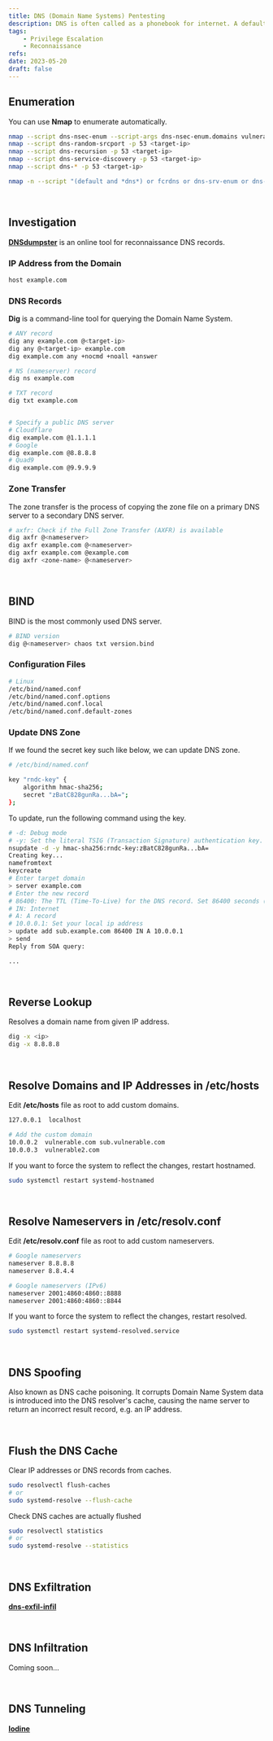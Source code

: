 ```yaml
---
title: DNS (Domain Name Systems) Pentesting
description: DNS is often called as a phonebook for internet. A default port is 53.
tags:
    - Privilege Escalation
    - Reconnaissance
refs:
date: 2023-05-20
draft: false
---
```


## Enumeration

You can use **Nmap** to enumerate automatically.

```sh
nmap --script dns-nsec-enum --script-args dns-nsec-enum.domains vulnerable.com -p 53 <target-ip>
nmap --script dns-random-srcport -p 53 <target-ip>
nmap --script dns-recursion -p 53 <target-ip>
nmap --script dns-service-discovery -p 53 <target-ip>
nmap --script dns-* -p 53 <target-ip>

nmap -n --script "(default and *dns*) or fcrdns or dns-srv-enum or dns-random-txid or dns-random-srcport" <target-ip>
```

<br />

## Investigation

**[DNSdumpster](https://dnsdumpster.com/)** is an online tool for reconnaissance DNS records.

### IP Address from the Domain

```sh
host example.com
```

### DNS Records

**Dig** is a command-line tool for querying the Domain Name System.

```sh
# ANY record
dig any example.com @<target-ip>
dig any @<target-ip> example.com
dig example.com any +nocmd +noall +answer

# NS (nameserver) record
dig ns example.com

# TXT record
dig txt example.com


# Specify a public DNS server
# Cloudflare
dig example.com @1.1.1.1
# Google
dig example.com @8.8.8.8
# Quad9
dig example.com @9.9.9.9
```

### Zone Transfer

The zone transfer is the process of copying the zone file on a primary DNS server to a secondary DNS server.

```sh
# axfr: Check if the Full Zone Transfer (AXFR) is available
dig axfr @<nameserver>
dig axfr example.com @<nameserver>
dig axfr example.com @example.com
dig axfr <zone-name> @<nameserver>
```

<br />

## BIND

BIND is the most commonly used DNS server.

```bash
# BIND version
dig @<nameserver> chaos txt version.bind
```

### Configuration Files

```sh
# Linux
/etc/bind/named.conf
/etc/bind/named.conf.options
/etc/bind/named.conf.local
/etc/bind/named.conf.default-zones
```

### Update DNS Zone

If we found the secret key such like below, we can update DNS zone.

```bash
# /etc/bind/named.conf

key "rndc-key" {
    algorithm hmac-sha256;
    secret "zBatC828gunRa...bA=";
};
```

To update, run the following command using the key. 

```bash
# -d: Debug mode
# -y: Set the literal TSIG (Transaction Signature) authentication key.
nsupdate -d -y hmac-sha256:rndc-key:zBatC828gunRa...bA= 
Creating key...
namefromtext
keycreate
# Enter target domain
> server example.com
# Enter the new record
# 86400: The TTL (Time-To-Live) for the DNS record. Set 86400 seconds (24 hours) here.
# IN: Internet
# A: A record
# 10.0.0.1: Set your local ip address
> update add sub.example.com 86400 IN A 10.0.0.1
> send
Reply from SOA query:

...

```

<br />

## Reverse Lookup

Resolves a domain name from given IP address.

```sh
dig -x <ip>
dig -x 8.8.8.8
```

<br />

## Resolve Domains and IP Addresses in /etc/hosts

Edit **/etc/hosts** file as root to add custom domains.  

```sh
127.0.0.1  localhost

# Add the custom domain
10.0.0.2  vulnerable.com sub.vulnerable.com
10.0.0.3  vulnerable2.com
```

If you want to force the system to reflect the changes, restart hostnamed.

```sh
sudo systemctl restart systemd-hostnamed
```

<br />

## Resolve Nameservers in /etc/resolv.conf

Edit **/etc/resolv.conf** file as root to add custom nameservers.

```sh
# Google nameservers
nameserver 8.8.8.8
nameserver 8.8.4.4

# Google nameservers (IPv6)
nameserver 2001:4860:4860::8888
nameserver 2001:4860:4860::8844
```

If you want to force the system to reflect the changes, restart resolved.

```sh
sudo systemctl restart systemd-resolved.service
```

<br />

## DNS Spoofing

Also known as DNS cache poisoning. It corrupts Domain Name System data is introduced into the DNS resolver's cache, causing the name server to return an incorrect result record, e.g. an IP address.  

<br />

## Flush the DNS Cache

Clear IP addresses or DNS records from caches.

```sh
sudo resolvectl flush-caches
# or
sudo systemd-resolve --flush-cache
```

Check DNS caches are actually flushed

```sh
sudo resolvectl statistics
# or
sudo systemd-resolve --statistics
```

<br />

## DNS Exfiltration

**[dns-exfil-infil](https://github.com/kleosdc/dns-exfil-infil)**

<br />

## DNS Infiltration

Coming soon...

<br />

## DNS Tunneling

**[Iodine](https://github.com/yarrick/iodine)**
